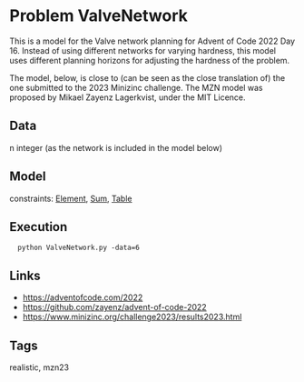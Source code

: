 # Problem ValveNetwork

This is a model for the Valve network planning for Advent of Code 2022 Day 16.
Instead of using different networks for varying hardness, this model uses different planning horizons for adjusting the hardness of the problem.

The model, below, is close to (can be seen as the close translation of) the one submitted to the 2023 Minizinc challenge.
The MZN model was proposed by Mikael Zayenz Lagerkvist, under the MIT Licence.

## Data
  n integer (as the network is included in the model below)

## Model
  constraints: [Element](http://pycsp.org/documentation/constraints/Element), [Sum](http://pycsp.org/documentation/constraints/Sum), [Table](http://pycsp.org/documentation/constraints/Table)

## Execution
```
  python ValveNetwork.py -data=6
```

## Links
  - https://adventofcode.com/2022
  - https://github.com/zayenz/advent-of-code-2022
  - https://www.minizinc.org/challenge2023/results2023.html

## Tags
  realistic, mzn23
